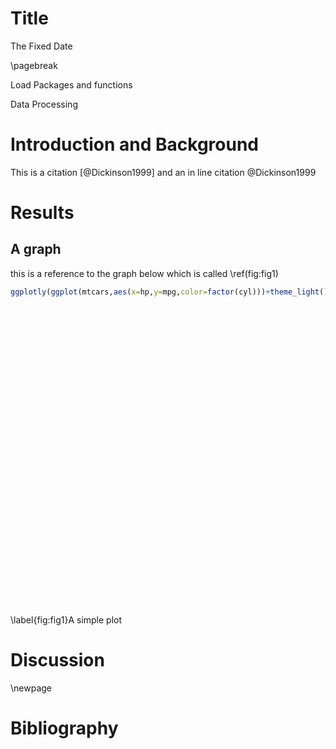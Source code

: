 # Title
The Fixed Date  

\pagebreak

Load Packages and functions




Data Processing




# Introduction and Background

This is a citation [@Dickinson1999] and an in line citation @Dickinson1999

# Results

## A graph

this is a reference to the graph below which is called \ref(fig:fig1)



```r
ggplotly(ggplot(mtcars,aes(x=hp,y=mpg,color=factor(cyl)))+theme_light()+geom_point())
```

<div class="figure">
<!--html_preserve--><div id="htmlwidget-bce324aed93a9161aabc" style="width:672px;height:480px;" class="plotly html-widget"></div>
<script type="application/json" data-for="htmlwidget-bce324aed93a9161aabc">{"x":{"data":[{"x":[93,62,95,66,52,65,97,66,91,113,109],"y":[22.8,24.4,22.8,32.4,30.4,33.9,21.5,27.3,26,30.4,21.4],"text":["hp: 93<br>mpg: 22.8<br>factor(cyl): 4","hp: 62<br>mpg: 24.4<br>factor(cyl): 4","hp: 95<br>mpg: 22.8<br>factor(cyl): 4","hp: 66<br>mpg: 32.4<br>factor(cyl): 4","hp: 52<br>mpg: 30.4<br>factor(cyl): 4","hp: 65<br>mpg: 33.9<br>factor(cyl): 4","hp: 97<br>mpg: 21.5<br>factor(cyl): 4","hp: 66<br>mpg: 27.3<br>factor(cyl): 4","hp: 91<br>mpg: 26<br>factor(cyl): 4","hp: 113<br>mpg: 30.4<br>factor(cyl): 4","hp: 109<br>mpg: 21.4<br>factor(cyl): 4"],"key":null,"type":"scatter","mode":"markers","marker":{"autocolorscale":false,"color":"rgba(248,118,109,1)","opacity":1,"size":5.66929133858268,"symbol":"circle","line":{"width":1.88976377952756,"color":"rgba(248,118,109,1)"}},"hoveron":"points","name":"4","legendgroup":"4","showlegend":true,"xaxis":"x","yaxis":"y","hoverinfo":"text"},{"x":[110,110,110,105,123,123,175],"y":[21,21,21.4,18.1,19.2,17.8,19.7],"text":["hp: 110<br>mpg: 21<br>factor(cyl): 6","hp: 110<br>mpg: 21<br>factor(cyl): 6","hp: 110<br>mpg: 21.4<br>factor(cyl): 6","hp: 105<br>mpg: 18.1<br>factor(cyl): 6","hp: 123<br>mpg: 19.2<br>factor(cyl): 6","hp: 123<br>mpg: 17.8<br>factor(cyl): 6","hp: 175<br>mpg: 19.7<br>factor(cyl): 6"],"key":null,"type":"scatter","mode":"markers","marker":{"autocolorscale":false,"color":"rgba(0,186,56,1)","opacity":1,"size":5.66929133858268,"symbol":"circle","line":{"width":1.88976377952756,"color":"rgba(0,186,56,1)"}},"hoveron":"points","name":"6","legendgroup":"6","showlegend":true,"xaxis":"x","yaxis":"y","hoverinfo":"text"},{"x":[175,245,180,180,180,205,215,230,150,150,245,175,264,335],"y":[18.7,14.3,16.4,17.3,15.2,10.4,10.4,14.7,15.5,15.2,13.3,19.2,15.8,15],"text":["hp: 175<br>mpg: 18.7<br>factor(cyl): 8","hp: 245<br>mpg: 14.3<br>factor(cyl): 8","hp: 180<br>mpg: 16.4<br>factor(cyl): 8","hp: 180<br>mpg: 17.3<br>factor(cyl): 8","hp: 180<br>mpg: 15.2<br>factor(cyl): 8","hp: 205<br>mpg: 10.4<br>factor(cyl): 8","hp: 215<br>mpg: 10.4<br>factor(cyl): 8","hp: 230<br>mpg: 14.7<br>factor(cyl): 8","hp: 150<br>mpg: 15.5<br>factor(cyl): 8","hp: 150<br>mpg: 15.2<br>factor(cyl): 8","hp: 245<br>mpg: 13.3<br>factor(cyl): 8","hp: 175<br>mpg: 19.2<br>factor(cyl): 8","hp: 264<br>mpg: 15.8<br>factor(cyl): 8","hp: 335<br>mpg: 15<br>factor(cyl): 8"],"key":null,"type":"scatter","mode":"markers","marker":{"autocolorscale":false,"color":"rgba(97,156,255,1)","opacity":1,"size":5.66929133858268,"symbol":"circle","line":{"width":1.88976377952756,"color":"rgba(97,156,255,1)"}},"hoveron":"points","name":"8","legendgroup":"8","showlegend":true,"xaxis":"x","yaxis":"y","hoverinfo":"text"}],"layout":{"margin":{"t":26.2283105022831,"r":7.30593607305936,"b":40.1826484018265,"l":37.2602739726027},"plot_bgcolor":"rgba(255,255,255,1)","paper_bgcolor":"rgba(255,255,255,1)","font":{"color":"rgba(0,0,0,1)","family":"","size":14.6118721461187},"xaxis":{"domain":[0,1],"type":"linear","autorange":false,"tickmode":"array","range":[37.85,349.15],"ticktext":["100","200","300"],"tickvals":[100,200,300],"ticks":"outside","tickcolor":"rgba(179,179,179,1)","ticklen":3.65296803652968,"tickwidth":0.33208800332088,"showticklabels":true,"tickfont":{"color":"rgba(77,77,77,1)","family":"","size":11.689497716895},"tickangle":-0,"showline":false,"linecolor":null,"linewidth":0,"showgrid":true,"gridcolor":"rgba(222,222,222,1)","gridwidth":0.33208800332088,"zeroline":false,"anchor":"y","title":"hp","titlefont":{"color":"rgba(0,0,0,1)","family":"","size":14.6118721461187},"hoverformat":".2f"},"yaxis":{"domain":[0,1],"type":"linear","autorange":false,"tickmode":"array","range":[9.225,35.075],"ticktext":["10","15","20","25","30","35"],"tickvals":[10,15,20,25,30,35],"ticks":"outside","tickcolor":"rgba(179,179,179,1)","ticklen":3.65296803652968,"tickwidth":0.33208800332088,"showticklabels":true,"tickfont":{"color":"rgba(77,77,77,1)","family":"","size":11.689497716895},"tickangle":-0,"showline":false,"linecolor":null,"linewidth":0,"showgrid":true,"gridcolor":"rgba(222,222,222,1)","gridwidth":0.33208800332088,"zeroline":false,"anchor":"x","title":"mpg","titlefont":{"color":"rgba(0,0,0,1)","family":"","size":14.6118721461187},"hoverformat":".2f"},"shapes":[{"type":"rect","fillcolor":"transparent","line":{"color":"rgba(179,179,179,1)","width":0.66417600664176,"linetype":"solid"},"yref":"paper","xref":"paper","x0":0,"x1":1,"y0":0,"y1":1}],"showlegend":true,"legend":{"bgcolor":"rgba(255,255,255,1)","bordercolor":"transparent","borderwidth":1.88976377952756,"font":{"color":"rgba(0,0,0,1)","family":"","size":11.689497716895},"y":0.93503937007874},"annotations":[{"text":"factor(cyl)","x":1.02,"y":1,"showarrow":false,"ax":0,"ay":0,"font":{"color":"rgba(0,0,0,1)","family":"","size":14.6118721461187},"xref":"paper","yref":"paper","textangle":-0,"xanchor":"left","yanchor":"bottom","legendTitle":true}],"hovermode":"closest"},"source":"A","config":{"modeBarButtonsToAdd":[{"name":"Collaborate","icon":{"width":1000,"ascent":500,"descent":-50,"path":"M487 375c7-10 9-23 5-36l-79-259c-3-12-11-23-22-31-11-8-22-12-35-12l-263 0c-15 0-29 5-43 15-13 10-23 23-28 37-5 13-5 25-1 37 0 0 0 3 1 7 1 5 1 8 1 11 0 2 0 4-1 6 0 3-1 5-1 6 1 2 2 4 3 6 1 2 2 4 4 6 2 3 4 5 5 7 5 7 9 16 13 26 4 10 7 19 9 26 0 2 0 5 0 9-1 4-1 6 0 8 0 2 2 5 4 8 3 3 5 5 5 7 4 6 8 15 12 26 4 11 7 19 7 26 1 1 0 4 0 9-1 4-1 7 0 8 1 2 3 5 6 8 4 4 6 6 6 7 4 5 8 13 13 24 4 11 7 20 7 28 1 1 0 4 0 7-1 3-1 6-1 7 0 2 1 4 3 6 1 1 3 4 5 6 2 3 3 5 5 6 1 2 3 5 4 9 2 3 3 7 5 10 1 3 2 6 4 10 2 4 4 7 6 9 2 3 4 5 7 7 3 2 7 3 11 3 3 0 8 0 13-1l0-1c7 2 12 2 14 2l218 0c14 0 25-5 32-16 8-10 10-23 6-37l-79-259c-7-22-13-37-20-43-7-7-19-10-37-10l-248 0c-5 0-9-2-11-5-2-3-2-7 0-12 4-13 18-20 41-20l264 0c5 0 10 2 16 5 5 3 8 6 10 11l85 282c2 5 2 10 2 17 7-3 13-7 17-13z m-304 0c-1-3-1-5 0-7 1-1 3-2 6-2l174 0c2 0 4 1 7 2 2 2 4 4 5 7l6 18c0 3 0 5-1 7-1 1-3 2-6 2l-173 0c-3 0-5-1-8-2-2-2-4-4-4-7z m-24-73c-1-3-1-5 0-7 2-2 3-2 6-2l174 0c2 0 5 0 7 2 3 2 4 4 5 7l6 18c1 2 0 5-1 6-1 2-3 3-5 3l-174 0c-3 0-5-1-7-3-3-1-4-4-5-6z"},"click":"function(gd) { \n        // is this being viewed in RStudio?\n        if (location.search == '?viewer_pane=1') {\n          alert('To learn about plotly for collaboration, visit:\\n https://cpsievert.github.io/plotly_book/plot-ly-for-collaboration.html');\n        } else {\n          window.open('https://cpsievert.github.io/plotly_book/plot-ly-for-collaboration.html', '_blank');\n        }\n      }"}],"modeBarButtonsToRemove":["sendDataToCloud"]},"base_url":"https://plot.ly"},"evals":["config.modeBarButtonsToAdd.0.click"],"jsHooks":[]}</script><!--/html_preserve-->
<p class="caption">\label{fig:fig1}A simple plot</p>
</div>





# Discussion




















\newpage


# Bibliography


